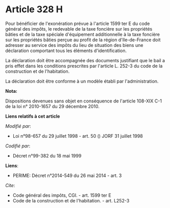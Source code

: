 # Article 328 H

Pour bénéficier de l'exonération prévue à l'article 1599 ter E du code général des impôts, le redevable de la taxe foncière
sur les propriétés bâties et de la taxe spéciale d'équipement additionnelle à la taxe foncière sur les propriétés bâties
perçue au profit de la région d'Ile-de-France doit adresser au service des impôts du lieu de situation des biens une
déclaration comportant tous les éléments d'identification. 

La déclaration doit être accompagnée des documents justifiant que le bail a pris effet dans les conditions prescrites par
l'article L. 252-3 du code de la construction et de l'habitation. 

La déclaration doit être conforme à un modèle établi par l'administration.

**Nota:**

Dispositions devenues sans objet en conséquence de l'article 108-XIX C-1 de la loi n° 2010-1657 du 29 décembre 2010.

**Liens relatifs à cet article**

_Modifié par_:

  - Loi n°98-657 du 29 juillet 1998 - art. 50 () JORF 31 juillet 1998

_Codifié par_:

  - Décret n°99-382 du 18 mai 1999

**Liens**:

  - PERIME: Décret n°2014-549 du 26 mai 2014 - art. 3

_Cite_:

  - Code général des impôts, CGI. - art. 1599 ter E
  - Code de la construction et de l'habitation. - art. L252-3
